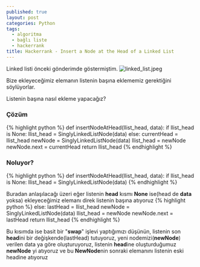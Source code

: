 ```yaml
---
published: true
layout: post
categories: Python
tags:
  - algoritma
  - bağlı liste
  - hackerrank
title: Hackerrank - Insert a Node at the Head of a Linked List
---
```

Linked listi önceki gönderimde göstermiştim.
![linked_list.jpeg]({{site.baseurl}}/images/linked_list/linked_list.jpeg)

Bize ekleyeceğimiz elemanın listenin başına eklememiz gerektiğini söylüyorlar.

Listenin başına nasıl ekleme yapacağız?
### Çözüm
{% highlight python %}
def insertNodeAtHead(llist_head, data):
    if llist_head is None:
        llist_head = SinglyLinkedListNode(data)
    else:
        currentHead = llist_head
        newNode = SinglyLinkedListNode(data)
        llist_head = newNode
        newNode.next = currentHead
    return llist_head
{% endhighlight %}


### Noluyor?
{% highlight python %}
def insertNodeAtHead(llist_head, data):
    if llist_head is None:
        llist_head = SinglyLinkedListNode(data)
{% endhighlight %}

Buradan anlaşılacağı üzeri eğer listenin **head** kısmı **None** ise(head de **data** yoksa) ekleyeceğimiz elemanı direk listenin başına atıyoruz
{% highlight python %}
    else:
        lastHead = llist_head
        newNode = SinglyLinkedListNode(data)
        llist_head = newNode
        newNode.next = lastHead
    return llist_head
{% endhighlight %}

Bu kısımda ise basit bir "**swap**" işlevi yaptığımızı düşünün, listenin son **head**ini bir değişkende(lastHead) tutuyoruz, yeni nodemizi(**newNode**) verilen data ya göre oluşturuyoruz, listenin **head**ine oluşturduğumuz **newNode** yi atıyoruz ve bu **NewNode**nin sonraki elemanını listenin eski headine atıyoruz
